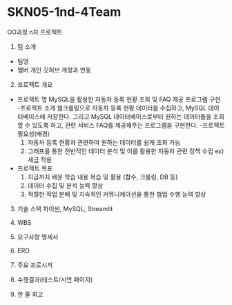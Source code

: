 # SKN05-1nd-4Team

 OO과정 n차 프로젝트
 
1. 팀 소개
- 팀명
- 멤버 개인 깃허브 계정과 연동
 
2. 프로젝트 개요
- 프로젝트 명
  MySQL을 활용한 자동차 등록 현황 조회 및 FAQ 제공 프로그램 구현
-프로젝트 소개
  웹크롤링으로 자동차 등록 현황 데이터를 수집하고, MySQL 데이터베이스에 저장한다. 그리고 MySQL 데이터베이스로부터
  원하는 데이터들을 조회할 수 있도록 하고, 관련 서비스  FAQ를 제공해주는 프로그램을 구현한다.
-프로젝트 필요성(배경)
  1) 자동차 등록 현황과 관련하여 원하는 데이터를 쉽게 조회 가능
  2) 그래프를 통한 전반적인 데이터 분석 및 이를 활용한 자동차 관련 정책 수립 ex) 세금 적용
- 프로젝트 목표
  1) 지금까지 배운 학습 내용 복습 및 활용 (함수, 크롤링, DB 등)
  2) 데이터 수집 및 분석 능력 향상
  3) 적절한 작업 분배 및 지속적인 커뮤니케이션을 통한 협업 수행 능력 향상
  
3. 기술 스택
   파이썬, MySQL, Streamlit
 
5. WBS
 
6. 요구사항 명세서
 
7. ERD
 
8. 주요 프로시저
 
9. 수행결과(테스트/시연 페이지)
 
10. 한 줄 회고
